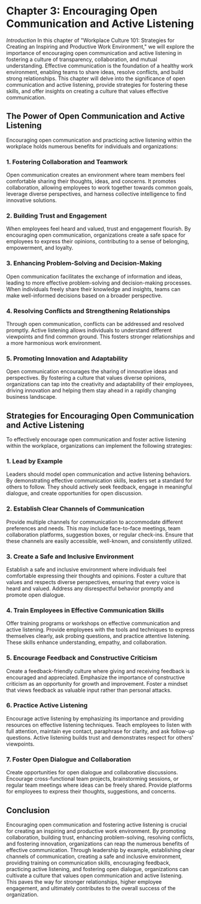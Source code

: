 Chapter 3: Encouraging Open Communication and Active Listening
==============================================================

*Introduction* In this chapter of "Workplace Culture 101: Strategies for Creating an Inspiring and Productive Work Environment," we will explore the importance of encouraging open communication and active listening in fostering a culture of transparency, collaboration, and mutual understanding. Effective communication is the foundation of a healthy work environment, enabling teams to share ideas, resolve conflicts, and build strong relationships. This chapter will delve into the significance of open communication and active listening, provide strategies for fostering these skills, and offer insights on creating a culture that values effective communication.

The Power of Open Communication and Active Listening
----------------------------------------------------

Encouraging open communication and practicing active listening within the workplace holds numerous benefits for individuals and organizations:

### 1. Fostering Collaboration and Teamwork

Open communication creates an environment where team members feel comfortable sharing their thoughts, ideas, and concerns. It promotes collaboration, allowing employees to work together towards common goals, leverage diverse perspectives, and harness collective intelligence to find innovative solutions.

### 2. Building Trust and Engagement

When employees feel heard and valued, trust and engagement flourish. By encouraging open communication, organizations create a safe space for employees to express their opinions, contributing to a sense of belonging, empowerment, and loyalty.

### 3. Enhancing Problem-Solving and Decision-Making

Open communication facilitates the exchange of information and ideas, leading to more effective problem-solving and decision-making processes. When individuals freely share their knowledge and insights, teams can make well-informed decisions based on a broader perspective.

### 4. Resolving Conflicts and Strengthening Relationships

Through open communication, conflicts can be addressed and resolved promptly. Active listening allows individuals to understand different viewpoints and find common ground. This fosters stronger relationships and a more harmonious work environment.

### 5. Promoting Innovation and Adaptability

Open communication encourages the sharing of innovative ideas and perspectives. By fostering a culture that values diverse opinions, organizations can tap into the creativity and adaptability of their employees, driving innovation and helping them stay ahead in a rapidly changing business landscape.

Strategies for Encouraging Open Communication and Active Listening
------------------------------------------------------------------

To effectively encourage open communication and foster active listening within the workplace, organizations can implement the following strategies:

### 1. Lead by Example

Leaders should model open communication and active listening behaviors. By demonstrating effective communication skills, leaders set a standard for others to follow. They should actively seek feedback, engage in meaningful dialogue, and create opportunities for open discussion.

### 2. Establish Clear Channels of Communication

Provide multiple channels for communication to accommodate different preferences and needs. This may include face-to-face meetings, team collaboration platforms, suggestion boxes, or regular check-ins. Ensure that these channels are easily accessible, well-known, and consistently utilized.

### 3. Create a Safe and Inclusive Environment

Establish a safe and inclusive environment where individuals feel comfortable expressing their thoughts and opinions. Foster a culture that values and respects diverse perspectives, ensuring that every voice is heard and valued. Address any disrespectful behavior promptly and promote open dialogue.

### 4. Train Employees in Effective Communication Skills

Offer training programs or workshops on effective communication and active listening. Provide employees with the tools and techniques to express themselves clearly, ask probing questions, and practice attentive listening. These skills enhance understanding, empathy, and collaboration.

### 5. Encourage Feedback and Constructive Criticism

Create a feedback-friendly culture where giving and receiving feedback is encouraged and appreciated. Emphasize the importance of constructive criticism as an opportunity for growth and improvement. Foster a mindset that views feedback as valuable input rather than personal attacks.

### 6. Practice Active Listening

Encourage active listening by emphasizing its importance and providing resources on effective listening techniques. Teach employees to listen with full attention, maintain eye contact, paraphrase for clarity, and ask follow-up questions. Active listening builds trust and demonstrates respect for others' viewpoints.

### 7. Foster Open Dialogue and Collaboration

Create opportunities for open dialogue and collaborative discussions. Encourage cross-functional team projects, brainstorming sessions, or regular team meetings where ideas can be freely shared. Provide platforms for employees to express their thoughts, suggestions, and concerns.

Conclusion
----------

Encouraging open communication and fostering active listening is crucial for creating an inspiring and productive work environment. By promoting collaboration, building trust, enhancing problem-solving, resolving conflicts, and fostering innovation, organizations can reap the numerous benefits of effective communication. Through leadership by example, establishing clear channels of communication, creating a safe and inclusive environment, providing training on communication skills, encouraging feedback, practicing active listening, and fostering open dialogue, organizations can cultivate a culture that values open communication and active listening. This paves the way for stronger relationships, higher employee engagement, and ultimately contributes to the overall success of the organization.
